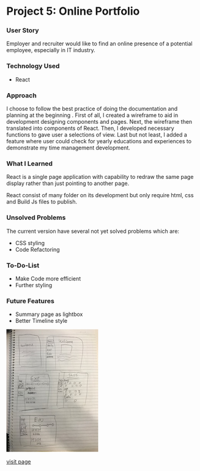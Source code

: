 # Project 5: Online Portfolio

### User Story
Employer and recruiter would like to find an online presence of a potential employee, especially in IT industry.


### Technology Used
* React

### Approach

I choose to follow the best practice of doing the documentation and planning at the beginning . First of all, I created a wireframe to aid in development designing components and pages. Next, the wireframe then translated into components of React. Then, I developed necessary functions to gave user a selections of view. Last but not least, I added a feature where user could check for yearly educations and experiences to demonstrate my time management development.

### What I Learned

React is a single page application with capability to redraw the same page display rather than just pointing to another page.

React consist of many folder on its development but only require html, css and Build Js files to publish.

### Unsolved Problems

The current version have several not yet solved problems which are:
* CSS styling
* Code Refactoring


### To-Do-List
* Make Code more efficient
* Further styling

### Future Features

* Summary page as lightbox
* Better Timeline style

![alt tag](https://github.com/lfonz9364/Project5-OnlinePortfolio/blob/master/images/Wireframe.JPG)

[visit page](https://lfonz9364.github.io/Project5-OnlinePortfolio/)
